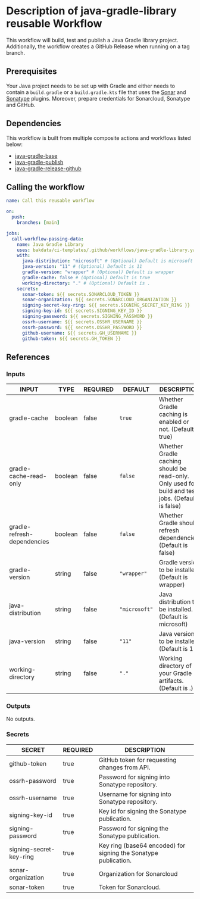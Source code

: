 # Description of java-gradle-library reusable Workflow

This workflow will build, test and publish a Java Gradle library project. Additionally,
the workflow creates a GitHub Release when running on a tag branch.

## Prerequisites

Your Java project needs to be set up with Gradle and either needs to contain a `build.gradle` or a `build.gradle.kts`
file that uses the [Sonar](https://github.com/bakdata/gradle-plugins/tree/master/sonar) and [Sonatype](https://github.com/bakdata/gradle-plugins/tree/master/sonatype) plugins. Moreover, prepare credentials for Sonarcloud, Sonatype and GitHub.

## Dependencies

This workflow is built from multiple composite actions and workflows listed below:

- [java-gradle-base](https://github.com/bakdata/ci-templates/tree/main/.github/workflows/java-gradle-base.yaml)
- [java-gradle-publish](https://github.com/bakdata/ci-templates/tree/main/actions/java-gradle-publish)
- [java-gradle-release-github](https://github.com/bakdata/ci-templates/tree/main/actions/java-gradle-release-github)

## Calling the workflow

```yaml
name: Call this reusable workflow

on:
  push:
    branches: [main]

jobs:
  call-workflow-passing-data:
    name: Java Gradle Library
    uses: bakdata/ci-templates/.github/workflows/java-gradle-library.yaml@main
    with:
      java-distribution: "microsoft" # (Optional) Default is microsoft
      java-version: "11" # (Optional) Default is 11
      gradle-version: "wrapper" # (Optional) Default is wrapper
      gradle-cache: false # (Optional) Default is true
      working-directory: "." # (Optional) Default is .
    secrets:
      sonar-token: ${{ secrets.SONARCLOUD_TOKEN }}
      sonar-organization: ${{ secrets.SONARCLOUD_ORGANIZATION }}
      signing-secret-key-ring: ${{ secrets.SIGNING_SECRET_KEY_RING }}
      signing-key-id: ${{ secrets.SIGNING_KEY_ID }}
      signing-password: ${{ secrets.SIGNING_PASSWORD }}
      ossrh-username: ${{ secrets.OSSHR_USERNAME }}
      ossrh-password: ${{ secrets.OSSHR_PASSWORD }}
      github-username: ${{ secrets.GH_USERNAME }}
      github-token: ${{ secrets.GH_TOKEN }}
```

## References

### Inputs

<!-- AUTO-DOC-INPUT:START - Do not remove or modify this section -->

| INPUT                       | TYPE    | REQUIRED | DEFAULT       | DESCRIPTION                                                                                       |
| --------------------------- | ------- | -------- | ------------- | ------------------------------------------------------------------------------------------------- |
| gradle-cache                | boolean | false    | `true`        | Whether Gradle caching is enabled or not. (Default is true)                                       |
| gradle-cache-read-only      | boolean | false    | `false`       | Whether Gradle caching should be read-only. Only used for build and test jobs. (Default is false) |
| gradle-refresh-dependencies | boolean | false    | `false`       | Whether Gradle should refresh dependencies. (Default is false)                                    |
| gradle-version              | string  | false    | `"wrapper"`   | Gradle version to be installed. (Default is wrapper)                                              |
| java-distribution           | string  | false    | `"microsoft"` | Java distribution to be installed. (Default is microsoft)                                         |
| java-version                | string  | false    | `"11"`        | Java version to be installed. (Default is 11)                                                     |
| working-directory           | string  | false    | `"."`         | Working directory of your Gradle artifacts. (Default is .)                                        |

<!-- AUTO-DOC-INPUT:END -->

### Outputs

<!-- AUTO-DOC-OUTPUT:START - Do not remove or modify this section -->

No outputs.

<!-- AUTO-DOC-OUTPUT:END -->

### Secrets

<!-- AUTO-DOC-SECRETS:START - Do not remove or modify this section -->

| SECRET                  | REQUIRED | DESCRIPTION                                                     |
| ----------------------- | -------- | --------------------------------------------------------------- |
| github-token            | true     | GitHub token for requesting changes from API.                   |
| ossrh-password          | true     | Password for signing into Sonatype repository.                  |
| ossrh-username          | true     | Username for signing into Sonatype repository.                  |
| signing-key-id          | true     | Key id for signing the Sonatype publication.                    |
| signing-password        | true     | Password for signing the Sonatype publication.                  |
| signing-secret-key-ring | true     | Key ring (base64 encoded) for signing the Sonatype publication. |
| sonar-organization      | true     | Organization for Sonarcloud                                     |
| sonar-token             | true     | Token for Sonarcloud.                                           |

<!-- AUTO-DOC-SECRETS:END -->
